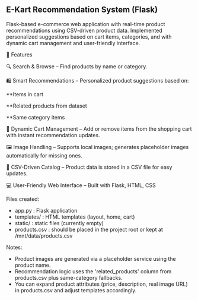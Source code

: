 
E-Kart Recommendation System (Flask)
-----------------------------------
Flask-based e-commerce web application with real-time product recommendations using CSV-driven product data. Implemented personalized suggestions based on cart items, categories, and with dynamic cart management and user-friendly interface.



🚀 Features

🔍 Search & Browse – Find products by name or category.

🛍️ Smart Recommendations – Personalized product suggestions based on:

   **Items in cart

   **Related products from dataset

   **Same category items


🧾 Dynamic Cart Management – Add or remove items from the shopping cart with instant recommendation updates.

🖼️ Image Handling – Supports local images; generates placeholder images automatically for missing ones.

📂 CSV-Driven Catalog – Product data is stored in a CSV file for easy updates.

💻 User-Friendly Web Interface – Built with Flask, HTML, CSS

Files created:
- app.py                : Flask application
- templates/            : HTML templates (layout, home, cart)
- static/               : static files (currently empty)
- products.csv          : should be placed in the project root or kept at /mnt/data/products.csv


Notes:
- Product images are generated via a placeholder service using the product name.
- Recommendation logic uses the 'related_products' column from products.csv plus same-category fallbacks.
- You can expand product attributes (price, description, real image URL) in products.csv and adjust templates accordingly.
